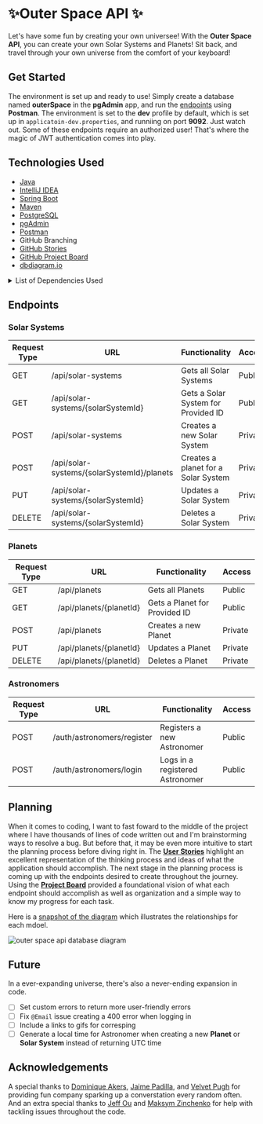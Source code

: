 # ✨Outer Space API ✨

Let's have some fun by creating your own universee! With the **Outer Space API**, you can create your own Solar Systems and Planets! Sit back, and travel through your own universe from the comfort of your keyboard!

## Get Started
The environment is set up and ready to use! Simply create a database named **outerSpace** in the **pgAdmin** app, and run the <a href="#endpoints">endpoints</a> using **Postman**. 
The environment is set to the **dev** profile by default, which is set up in `applicatoin-dev.properties`, and runniing on port **9092**. 
Just watch out. Some of these endpoints require an authorized user! That's where the magic of JWT authentication comes into play.

## Technologies Used
- [Java](https://www.java.com/en/)
- [IntelliJ IDEA](https://www.jetbrains.com/idea/)
- [Spring Boot](https://spring.io/)
- [Maven](https://mvnrepository.com/)
- [PostgreSQL](https://www.postgresql.org/)
- [pgAdmin](https://www.pgadmin.org/)
- [Postman](https://www.postman.com/)
- GitHub Branching
- [GitHub Stories](https://github.com/dayjyun/outer-space-api/wiki/User-Stories)
- [GitHub Project Board](https://github.com/users/dayjyun/projects/6)
- [dbdiagram.io](https://dbdiagram.io/home)

<details>
<summary>List of Dependencies Used</summary>

- [Spring Boot Starter](https://mvnrepository.com/artifact/org.springframework.boot/spring-boot-starter)
- [Spring Boot Starter Test](https://mvnrepository.com/artifact/org.springframework.boot/spring-boot-starter-test)
- [Spring Boot Starter Web](https://mvnrepository.com/artifact/org.springframework.boot/spring-boot-starter-web)
- [Spring Boot Starter Security](https://mvnrepository.com/artifact/org.springframework.boot/spring-boot-starter-security)
- [PostgreSQL Driver](https://mvnrepository.com/artifact/org.postgresql/postgresql)
- [Spring Boot Starter Data JPA ](https://mvnrepository.com/artifact/org.springframework.boot/spring-boot-starter-data-jpa/3.0.6 )
- [Spring Boot Starter Validation](https://mvnrepository.com/artifact/org.springframework.boot/spring-boot-starter-validation)
- [JJWT :: API](https://mvnrepository.com/artifact/io.jsonwebtoken/jjwt-api)
- [JJWT :: Impl](https://mvnrepository.com/artifact/io.jsonwebtoken/jjwt-impl)
- [JJWT :: Extensions :: Jackson](https://mvnrepository.com/artifact/io.jsonwebtoken/jjwt-jackson)
</details>

## Endpoints
### Solar Systems
| Request Type 	| URL                                    	      |           Functionality              |        Access        	|
| -------------	| ---------------------------------------------	| ------------------------------------ | ----------------------	|
| GET          	| /api/solar-systems          	                | Gets all Solar Systems               | Public               	|
| GET          	| /api/solar-systems/{solarSystemId}            | Gets a Solar System for Provided ID  | Public               	|
| POST         	| /api/solar-systems          	                | Creates a new Solar System           | Private              	|
| POST         	| /api/solar-systems/{solarSystemId}/planets    | Creates a planet for a Solar System  | Private              	|
| PUT          	| /api/solar-systems/{solarSystemId}            | Updates a Solar System               | Private              	|
| DELETE       	| /api/solar-systems/{solarSystemId}            | Deletes a Solar System               | Private              	|

### Planets
| Request Type 	| URL                                    	      |           Functionality              |        Access        	|
| -------------	| --------------------------------------------	| ------------------------------------ | ----------------------	|
| GET          	| /api/planets                	                | Gets all Planets                     | Public               	|
| GET          	| /api/planets/{planetId}                       | Gets a Planet for Provided ID        | Public                	|
| POST         	| /api/planets                	                | Creates a new Planet                 | Private              	|
| PUT          	| /api/planets/{planetId}                       | Updates a Planet                     | Private              	|
| DELETE       	| /api/planets/{planetId}                       | Deletes a Planet                     | Private              	|

### Astronomers
| Request Type 	| URL                                    	      |           Functionality              |        Access        	|
| -------------	| --------------------------------------------	| ------------------------------------ | ----------------------	|
| POST         	| /auth/astronomers/register   	                | Registers a new Astronomer           | Public               	|
| POST         	| /auth/astronomers/login                       | Logs in a registered Astronomer      | Public                	|

## Planning
When it comes to coding, I want to fast foward to the middle of the project where I have thousands of lines of code written out and I'm brainstorming ways to resolve a bug. But before that, it may be even more intuitive to start the planning process before diving right in. The **[User Stories](https://github.com/dayjyun/outer-space-api/wiki/User-Stories)** highlight an excellent representation of the thinking process and ideas of what the application should accomplish. The next stage in the planning process is coming up with the endpoints desired to create throughout the journey. Using the **[Project Board](https://github.com/users/dayjyun/projects/6)** provided a foundational vision of what each endpoint should accomplish as well as organization and a simple way to know my progress for each task.

Here is a [snapshot of the diagram](https://dbdiagram.io/d/644ad886dca9fb07c42b4c62) which illustrates the relationships for each mdoel.

<img width="" alt="outer space api database diagram" src="">

## Future
In a ever-expanding universe, there's also a never-ending expansion in code.
- [ ] Set custom errors to return more user-friendly errors
- [ ] Fix `@Email` issue creating a 400 error when logging in
- [ ] Include a links to gifs for corresping
- [ ] Generate a local time for Astronomer when creating a new **Planet** or **Solar System** instead of returning UTC time

## Acknowledgements
A special thanks to [Dominique Akers](https://github.com/Dommy99), [Jaime Padilla](https://github.com/Jaypad07), and [Velvet Pugh](https://github.com/vnpugh) for providing fun company sparking up a converstation every random often. And an extra special thanks to [Jeff Ou](https://github.com/pophero110) and [Maksym Zinchenko](https://github.com/maklaut007) for help with tackling issues throughout the code.
